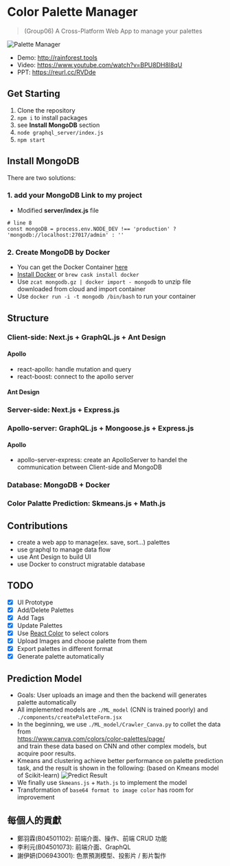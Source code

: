# Color Palette Manager
> (Group06) A Cross-Platform Web App to manage your palettes

![Palette Manager](https://i.imgur.com/yDFRvCe.png)

* Demo:  http://rainforest.tools  
* Video: https://www.youtube.com/watch?v=BPU8DH8l8qU  
* PPT:   https://reurl.cc/RVDde  
  
## Get Starting
1. Clone the repository
2. `npm i` to install packages
3. see **Install MongoDB** section
4. `node graphql_server/index.js`
5. `npm start`

## Install MongoDB
There are two solutions:
### 1. add your MongoDB Link to my project
* Modified **server/index.js** file
```
# line 8
const mongoDB = process.env.NODE_DEV !== 'production' ? 'mongodb://localhost:27017/admin' : ''
```
### 2. Create MongoDB by Docker
* You can get the Docker Container [here](https://drive.google.com/file/d/1s2VkkvBL8s_kWjRYqlBNuGi13eILF_2B/view?usp=sharing)
* [Install Docker](https://www.docker.com/products/docker-desktop) or `brew cask install docker`
* Use `zcat mongodb.gz | docker import - mongodb` to unzip file downloaded from cloud and import container 
* Use `docker run -i -t mongodb /bin/bash` to run your container

## Structure
### Client-side: Next.js + GraphQL.js + Ant Design
#### Apollo
* react-apollo: handle mutation and query
* react-boost: connect to the apollo server
#### Ant Design
### Server-side: Next.js + Express.js
### Apollo-server: GraphQL.js + Mongoose.js + Express.js
#### Apollo
* apollo-server-express: create an ApolloServer to handel the communication between  Client-side and MongoDB
### Database: MongoDB + Docker
### Color Palatte Prediction: Skmeans.js + Math.js

## Contributions
* create a web app to manage(ex. save, sort...) palettes
* use graphql to manage data flow
* use Ant Design to build UI
* use Docker to construct migratable database

## TODO
- [x] UI Prototype
- [x] Add/Delete Palettes
- [x] Add Tags
- [x] Update Palettes
- [x] Use [React Color](http://casesandberg.github.io/react-color/) to select colors
- [x] Upload Images and choose palette from them 
- [x] Export palettes in different format
- [x] Generate palette automatically

## Prediction Model
* Goals: User uploads an image and then the backend will generates palette automatically
* All implemented models are `./ML_model` (CNN is trained poorly) and `./components/createPaletteForm.jsx`
* In the beginning, we use `./ML_model/Crawler_Canva.py` to collet the data from  
https://www.canva.com/colors/color-palettes/page/  
and train these data based on CNN and other complex models, but acquire poor results.
* Kmeans and clustering achieve better performance on palette prediction task, and the result is shown in the following:
(based on Kmeans model of Scikit-learn)
![Predict Result](https://i.imgur.com/b66ZFm4.png)
* We finally use `Skmeans.js` + `Math.js` to implement the model
* Transformation of `base64 format to image color` has room for improvement

## 每個人的貢獻
* 鄭羽霖(B04501102): 前端介面、操作、前端 CRUD 功能
* 李利元(B04501073): 前端介面、GraphQL
* 謝伊妍(D06943001): 色票預測模型、投影片 / 影片製作

